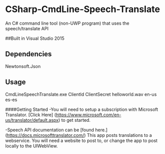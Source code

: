 # CSharp-CmdLine-Speech-Translate
An C# command line tool (non-UWP program) that uses the speech/translate API

##Built in Visual Studio 2015

## Dependencies
Newtonsoft.Json

## Usage
CmdLineSpeechTranslate.exe ClientId ClientSecret helloworld.wav en-us es-es

####Getting Started
-You will need to setup a subscription with Microsoft Translator. [Click Here] (https://www.microsoft.com/en-us/translator/default.aspx) to get started.

-Speech API documentation can be [found here.] (https://docs.microsofttranslator.com/)
This app posts translations to a webservice. You will need a website to post to, or change the app to post locally to the UIWebView.
